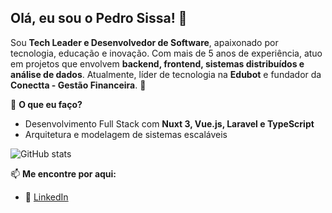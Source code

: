 ## Olá, eu sou o Pedro Sissa! 👋

Sou **Tech Leader e Desenvolvedor de Software**, apaixonado por tecnologia, educação e inovação. Com mais de 5 anos de experiência, atuo em projetos que envolvem **backend, frontend, sistemas distribuídos e análise de dados**. Atualmente, líder de tecnologia na **Edubot** e fundador da **Conectta - Gestão Financeira**. 🚀

🎯 **O que eu faço?**
- Desenvolvimento Full Stack com **Nuxt 3, Vue.js, Laravel e TypeScript**
- Arquitetura e modelagem de sistemas escaláveis

![GitHub stats](https://github-readme-stats-sigma-five.vercel.app/api?username=pedrosissa01&show_icons=true&theme=transparent&hide_border=true)

📫 **Me encontre por aqui:**

- 🔗 [LinkedIn](https://www.linkedin.com/in/pedrosissa)

